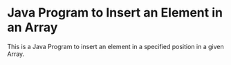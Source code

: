 # Java Program to Insert an Element in an Array
This is a Java Program to insert an element in a specified position in a given Array.